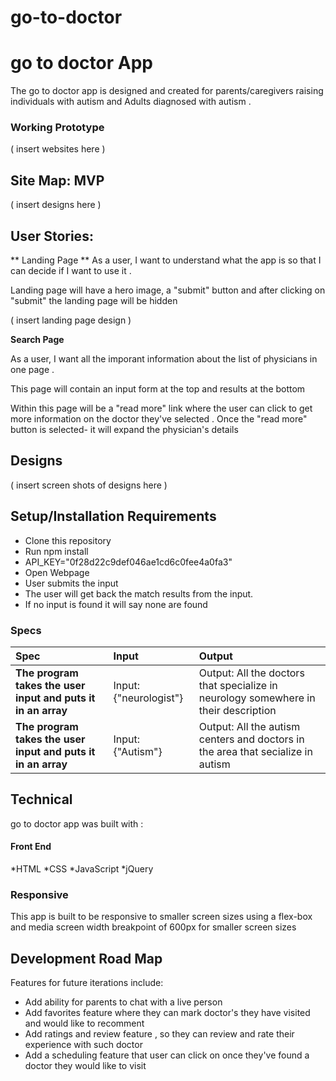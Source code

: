 # go-to-doctor
# go to doctor App

The go to doctor app is designed and created for parents/caregivers raising individuals with autism and Adults diagnosed with autism .

### Working Prototype

( insert websites here )

## Site Map: MVP

( insert designs here )

## User Stories:

** Landing Page **
As a user, I want to understand what the app is so that I can decide if I want to use it .

Landing page will have a hero image, a "submit" button and after clicking on "submit" the landing page will be hidden

( insert landing page design )

**Search Page**

As a user, I want all the imporant information about the list of physicians in one page . 

This page will contain an input form at the top and results at the bottom

Within this page will be a "read more" link where the user can click to get more information on the doctor they've selected . Once the "read more" button is selected- it will expand the physician's details

## Designs 
( insert screen shots of designs here )

## Setup/Installation Requirements

- Clone this repository
- Run npm install
- API_KEY="0f28d22c9def046ae1cd6c0fee4a0fa3"
- Open Webpage
- User submits the input
- The user will get back the match results from the input.
- If no input is found it will say none are found

### Specs

| Spec                                                         | Input             | Output                                                                          |
| :----------------------------------------------------------- | :---------------- | :------------------------------------------------------------------------------ |
| **The program takes the user input and puts it in an array** | Input: {"neurologist"}    | Output: All the doctors that specialize in neurology somewhere in their description                      |
| **The program takes the user input and puts it in an array** | Input: {"Autism"} | Output: All the autism centers and doctors in the area that secialize in autism|




## Technical

go to doctor app was built with :

#### Front End

*HTML
*CSS
*JavaScript
*jQuery

### Responsive
This app is built to be responsive to smaller screen sizes using a flex-box and media screen width breakpoint of 600px for smaller screen sizes

## Development Road Map
Features for future iterations include: 
- Add ability for parents to chat with a live person
- Add favorites feature where they can mark doctor's they have visited and would like to recomment
- Add ratings and review feature , so they can review and rate their experience with such doctor
- Add a scheduling feature that user can click on once they've found a doctor they would like to visit 



